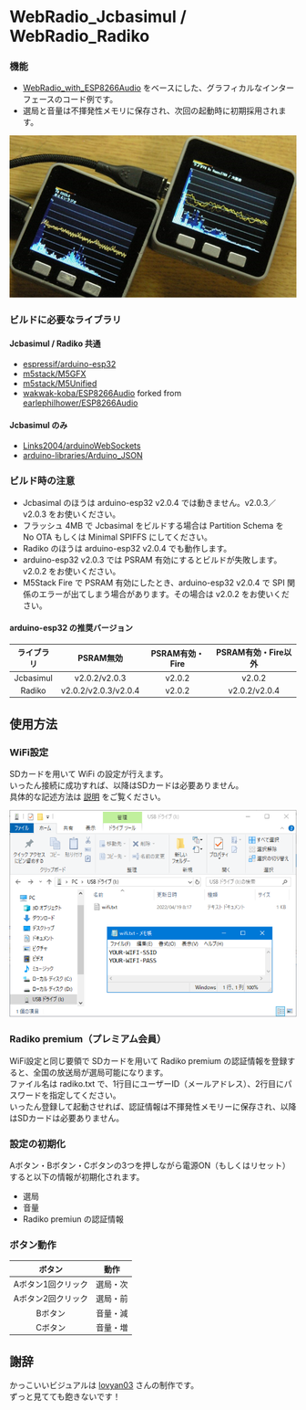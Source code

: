# WebRadio_Jcbasimul / WebRadio_Radiko

### 機能
- [WebRadio_with_ESP8266Audio](https://github.com/m5stack/M5Unified/tree/master/examples/Advanced/WebRadio_with_ESP8266Audio) をベースにした、グラフィカルなインターフェースのコード例です。
- 選局と音量は不揮発性メモリに保存され、次回の起動時に初期採用されます。

![image1](docs/screenshot.png)

### ビルドに必要なライブラリ
#### Jcbasimul / Radiko 共通
- [espressif/arduino-esp32](https://github.com/espressif/arduino-esp32)
- [m5stack/M5GFX](https://github.com/m5stack/M5GFX)
- [m5stack/M5Unified](https://github.com/m5stack/M5Unified)
- [wakwak-koba/ESP8266Audio](https://github.com/wakwak-koba/ESP8266Audio) forked from [earlephilhower/ESP8266Audio](https://github.com/earlephilhower/ESP8266Audio)
#### Jcbasimul のみ
- [Links2004/arduinoWebSockets](https://github.com/Links2004/arduinoWebSockets)
- [arduino-libraries/Arduino_JSON](https://github.com/arduino-libraries/Arduino_JSON)

### ビルド時の注意
- Jcbasimal のほうは arduino-esp32 v2.0.4 では動きません。v2.0.3／v2.0.3 をお使いください。
- フラッシュ 4MB で Jcbasimal をビルドする場合は Partition Schema を No OTA もしくは Minimal SPIFFS にしてください。
- Radiko のほうは arduino-esp32 v2.0.4 でも動作します。
- arduino-esp32 v2.0.3 では PSRAM 有効にするとビルドが失敗します。v2.0.2 をお使いください。
- M5Stack Fire で PSRAM 有効にしたとき、arduino-esp32 v2.0.4 で SPI 関係のエラーが出てしまう場合があります。その場合は v2.0.2 をお使いください。  

#### arduino-esp32 の推奨バージョン
|ライブラリ|PSRAM無効|PSRAM有効・Fire|PSRAM有効・Fire以外|
|:--------:|:--------------------:|:--------------------:|:--------------------:|
|Jcbasimul|v2.0.2/v2.0.3|v2.0.2|v2.0.2|
|Radiko|v2.0.2/v2.0.3/v2.0.4|v2.0.2|v2.0.2/v2.0.4|

## 使用方法
### WiFi設定
SDカードを用いて WiFi の設定が行えます。  
いったん接続に成功すれば、以降はSDカードは必要ありません。  
具体的な記述方法は [説明](sdcard/) をご覧ください。

![image1](/docs/wifi.png)

### Radiko premium（プレミアム会員）
WiFi設定と同じ要領で SDカードを用いて Radiko premium の認証情報を登録すると、全国の放送局が選局可能になります。  
ファイル名は radiko.txt で、1行目にユーザーID（メールアドレス）、2行目にパスワードを指定してください。  
いったん登録して起動させれば、認証情報は不揮発性メモリーに保存され、以降はSDカードは必要ありません。  

### 設定の初期化
Aボタン・Bボタン・Cボタンの3つを押しながら電源ON（もしくはリセット）すると以下の情報が初期化されます。
- 選局
- 音量
- Radiko premiun の認証情報

### ボタン動作
|ボタン|動作|
|:-------------:|:----:|
|Aボタン1回クリック|選局・次|
|Aボタン2回クリック|選局・前|
|Bボタン|音量・減|
|Cボタン|音量・増|

## 謝辞
かっこいいビジュアルは [lovyan03](https://github.com/lovyan03/) さんの制作です。  
ずっと見てても飽きないです！
